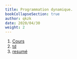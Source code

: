 ```yaml
---
title: Programmation dynamique.
bookCollapseSection: true
author: qkzk
date: 2020/04/30
weight: 2
---
```


1. [Cours](cours)
2. [td](td)
3. [resumé](resume)
